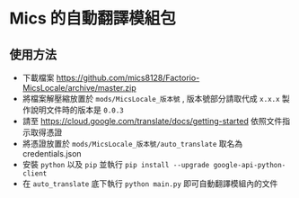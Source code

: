 # Mics 的自動翻譯模組包

## 使用方法

* 下載檔案 https://github.com/mics8128/Factorio-MicsLocale/archive/master.zip
* 將檔案解壓縮放置於 `mods/MicsLocale_版本號` , 版本號部分請取代成 `x.x.x` 製作說明文件時的版本是 `0.0.3`
* 請至 https://cloud.google.com/translate/docs/getting-started 依照文件指示取得憑證
* 將憑證放置於 `mods/MicsLocale_版本號/auto_translate` 取名為 credentials.json
* 安裝 `python` 以及 `pip` 並執行 `pip install --upgrade google-api-python-client`
* 在 `auto_translate` 底下執行 `python main.py` 即可自動翻譯模組內的文件